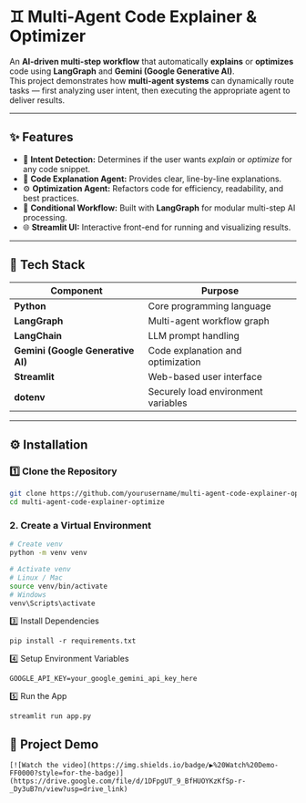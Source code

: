 # ♊ Multi-Agent Code Explainer & Optimizer


An **AI-driven multi-step workflow** that automatically **explains** or **optimizes** code using **LangGraph** and **Gemini (Google Generative AI)**.  
This project demonstrates how **multi-agent systems** can dynamically route tasks — first analyzing user intent, then executing the appropriate agent to deliver results.

---

## ✨ Features
- 🧠 **Intent Detection:** Determines if the user wants *explain* or *optimize* for any code snippet.
- 💬 **Code Explanation Agent:** Provides clear, line-by-line explanations.
- ⚙️ **Optimization Agent:** Refactors code for efficiency, readability, and best practices.
- 🔁 **Conditional Workflow:** Built with **LangGraph** for modular multi-step AI processing.
- 🌐 **Streamlit UI:** Interactive front-end for running and visualizing results.

---

## 🧠 Tech Stack
| Component | Purpose |
|------------|----------|
| **Python** | Core programming language |
| **LangGraph** | Multi-agent workflow graph |
| **LangChain** | LLM prompt handling |
| **Gemini (Google Generative AI)** | Code explanation and optimization |
| **Streamlit** | Web-based user interface |
| **dotenv** | Securely load environment variables |

---

## ⚙️ Installation

### 1️⃣ Clone the Repository
```bash
git clone https://github.com/yourusername/multi-agent-code-explainer-optimizer.git
cd multi-agent-code-explainer-optimize
```
### 2. Create a Virtual Environment
```bash
# Create venv
python -m venv venv

# Activate venv
# Linux / Mac
source venv/bin/activate
# Windows
venv\Scripts\activate
```
3️⃣ Install Dependencies
```
pip install -r requirements.txt
```
4️⃣ Setup Environment Variables
```
GOOGLE_API_KEY=your_google_gemini_api_key_here
```
5️⃣ Run the App
```
streamlit run app.py
```
## 🎥 Project Demo
```
[![Watch the video](https://img.shields.io/badge/▶️%20Watch%20Demo-FF0000?style=for-the-badge)](https://drive.google.com/file/d/1DFpgUT_9_BfHUOYKzKfSp-r-_Dy3uB7n/view?usp=drive_link)


